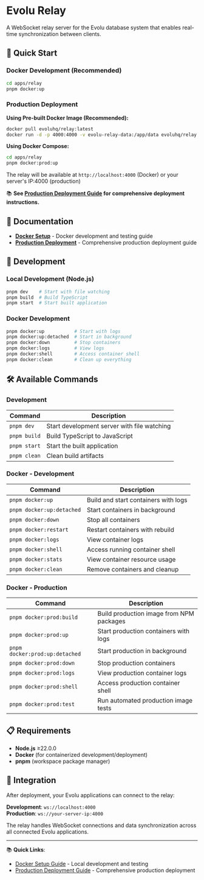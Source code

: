 # Evolu Relay

A WebSocket relay server for the Evolu database system that enables real-time synchronization between clients.

## 🚀 Quick Start

### Docker Development (Recommended)

```bash
cd apps/relay
pnpm docker:up
```

### Production Deployment

**Using Pre-built Docker Image (Recommended):**

```bash
docker pull evoluhq/relay:latest
docker run -d -p 4000:4000 -v evolu-relay-data:/app/data evoluhq/relay:latest
```

**Using Docker Compose:**

```bash
cd apps/relay
pnpm docker:prod:up
```

The relay will be available at `http://localhost:4000` (Docker) or your server's IP:4000 (production)

📚 **See [Production Deployment Guide](./docs/PRODUCTION.md) for comprehensive deployment instructions.**

## 📖 Documentation

- **[Docker Setup](./README.docker.md)** - Docker development and testing guide
- **[Production Deployment](./docs/PRODUCTION.md)** - Comprehensive production deployment guide

## 🔧 Development

### Local Development (Node.js)

```bash
pnpm dev    # Start with file watching
pnpm build  # Build TypeScript
pnpm start  # Start built application
```

### Docker Development

```bash
pnpm docker:up           # Start with logs
pnpm docker:up:detached  # Start in background
pnpm docker:down         # Stop containers
pnpm docker:logs         # View logs
pnpm docker:shell        # Access container shell
pnpm docker:clean        # Clean up everything
```

## 🛠️ Available Commands

### Development

| Command      | Description                                 |
| ------------ | ------------------------------------------- |
| `pnpm dev`   | Start development server with file watching |
| `pnpm build` | Build TypeScript to JavaScript              |
| `pnpm start` | Start the built application                 |
| `pnpm clean` | Clean build artifacts                       |

### Docker - Development

| Command                   | Description                          |
| ------------------------- | ------------------------------------ |
| `pnpm docker:up`          | Build and start containers with logs |
| `pnpm docker:up:detached` | Start containers in background       |
| `pnpm docker:down`        | Stop all containers                  |
| `pnpm docker:restart`     | Restart containers with rebuild      |
| `pnpm docker:logs`        | View container logs                  |
| `pnpm docker:shell`       | Access running container shell       |
| `pnpm docker:stats`       | View container resource usage        |
| `pnpm docker:clean`       | Remove containers and cleanup        |

### Docker - Production

| Command                       | Description                              |
| ----------------------------- | ---------------------------------------- |
| `pnpm docker:prod:build`      | Build production image from NPM packages |
| `pnpm docker:prod:up`         | Start production containers with logs    |
| `pnpm docker:prod:up:detached`| Start production in background           |
| `pnpm docker:prod:down`       | Stop production containers               |
| `pnpm docker:prod:logs`       | View production container logs           |
| `pnpm docker:prod:shell`      | Access production container shell        |
| `pnpm docker:prod:test`       | Run automated production image tests     |

## 📋 Requirements

- **Node.js** ≥22.0.0
- **Docker** (for containerized development/deployment)
- **pnpm** (workspace package manager)

## 🔗 Integration

After deployment, your Evolu applications can connect to the relay:

**Development**: `ws://localhost:4000`  
**Production**: `ws://your-server-ip:4000`

The relay handles WebSocket connections and data synchronization across all connected Evolu applications.

---

📚 **Quick Links**:

- [Docker Setup Guide](./README.docker.md) - Local development and testing
- [Production Deployment Guide](./docs/PRODUCTION.md) - Comprehensive production deployment
